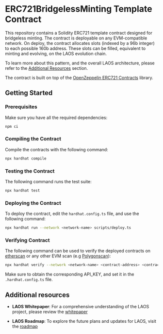 # ERC721BridgelessMinting Template Contract

This repository contains a Solidity ERC721 template contract designed for bridgeless minting. The contract is deployable on any EVM-compatible network. On deploy, the contract allocates slots (indexed by a 96b integer) to each possible 160b address. These slots can be filled, equivalent to minting and evolving, on the LAOS evolution chain.

To learn more about this pattern, and the overall LAOS architecture,
please refer to the [Additional Resources](#additional-resources) section.

The contract is built on top of the [OpenZeppelin ERC721 Contracts](https://github.com/OpenZeppelin/openzeppelin-contracts) library.

## Getting Started

### Prerequisites

Make sure you have all the required dependencies:

```bash
npm ci
```

### Compiling the Contract

Compile the contracts with the following command:

```bash
npx hardhat compile
```

### Testing the Contract

The following command runs the test suite:

```bash
npx hardhat test
```

### Deploying the Contract

To deploy the contract, edit the `hardhat.config.ts` file, and use the following command:

```bash
npx hardhat run --network <network-name> scripts/deploy.ts
```

### Verifying Contract

The following command can be used to verify the deployed contracts on [etherscan](https://etherscan.io/) or any other EVM scan (e.g [Polygonscan](https://polygonscan.com/)):

```bash
npx hardhat verify --network <network-name> <contract-address> <contract-deploy-arguments>
```

Make sure to obtain the corresponding API_KEY, and set it in the `.hardhat.config.ts` file.

## Additional resources

- **LAOS Whitepaper**: For a comprehensive understanding of the LAOS project, please review the [whitepaper](https://github.com/freeverseio/laos-whitepaper)

- **LAOS Roadmap**: To explore the future plans and updates for LAOS, visit the [roadmap](https://github.com/freeverseio/laos-roadmap)
